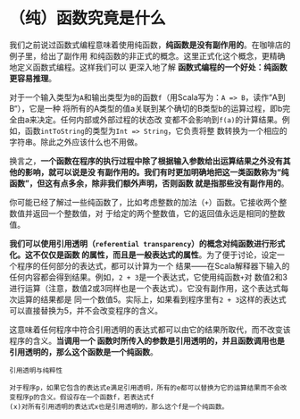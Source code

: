 （纯）函数究竟是什么
================================================================================
我们之前说过函数式编程意味着使用纯函数，**纯函数是没有副作用的**。在咖啡店的例子里，给出了副作用
和纯函数的非正式的概念。这里正式化这个概念，更精确地定义函数式编程。这样我们可以 更深入地了解 
**函数式编程的一个好处：纯函数更容易推理**。

对于一个输入类型为`A`和输出类型为`B`的函数`f`（用Scala写为：`A => B`，读作“A到B“），它是一种
将所有的A类型的值a关联到某个确切的B类型b的运算过程，即b完全由a来决定。任何内部或外部过程的状态改
变都不会影响到`f(a)`的计算结果。例如，函数`intToString`的类型为`Int => String`，它负责将整
数转换为一个相应的字符串。除此之外应该什么也不用做。

换言之，**一个函数在程序的执行过程中除了根据输入参数给出运算结果之外没有其他的影响，就可以说是没
有副作用的。我们有时更加明确地把这一类函数称为“纯函数”，但这有点多余，除非我们额外声明，否则函数
就是指那些没有副作用的**。

你可能已经了解过一些纯函数了，比如考虑整数的加法（`+`）函数。它接收两个整数值并返回一个整数值，对
于给定的两个整数值，它的返回值永远是相同的整数值。

**我们可以使用引用透明（`referential transparency`）的概念对纯函数进行形式化。这不仅仅是函数
的属性，而且是一般表达式的属性**。为了便于讨论，设定一个程序的任何部分的表达式，都可以计算为一个
结果——在Scala解释器下输入的任何内容都会得到结果。例如，`2 + 3`是一个表达式，它使用纯函数`+`对
数值2和3进行运算（注意，数值2或3同样也是一个表达式）。它没有副作用，这个表达式每次运算的结果都是
同一个数值5。实际上，如果看到程序里有`2 + 3`这样的表达式可以直接替换为5，并不会改变程序的含义。

这意味着任何程序中符合引用透明的表达式都可以由它的结果所取代，而不改变该程序的含义。**当调用一个
函数时所传入的参数是引用透明的，并且函数调用也是引用透明的，那么这个函数是一个纯函数**。
```
引用透明与纯粹性

对于程序p，如果它包含的表达式e满足引用透明，所有的e都可以替换为它的运算结果而不会改变程序p的含义。假设存在一个函数f，若表达式f
(x)对所有引用透明的表达式x也是引用透明的，那么这个f是一个纯函数。
```






